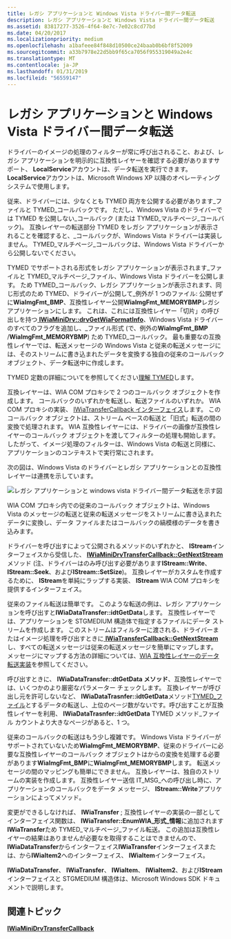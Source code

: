 ```yaml
---
title: レガシ アプリケーションと Windows Vista ドライバー間データ転送
description: レガシ アプリケーションと Windows Vista ドライバー間データ転送
ms.assetid: 83817277-3526-4f64-8e7c-7e02c8cd77bd
ms.date: 04/20/2017
ms.localizationpriority: medium
ms.openlocfilehash: a1bafeee84f848d10500ce24baab0b6bf8f52009
ms.sourcegitcommit: a33b7978e22d5bb9f65ca7056f955319049a2e4c
ms.translationtype: MT
ms.contentlocale: ja-JP
ms.lasthandoff: 01/31/2019
ms.locfileid: "56559147"
---
```

# <a name="data-transfer-between-legacy-application-and-windows-vista-driver"></a>レガシ アプリケーションと Windows Vista ドライバー間データ転送


ドライバーのイメージの処理のフィルターが常に呼び出されること、および、レガシ アプリケーションを明示的に互換性レイヤーを確認する必要がありますサポート、 **LocalService**アカウントは、データ転送を実行できます。 **LocalService**アカウントは、Microsoft Windows XP 以降のオペレーティング システムで使用します。

従来、ドライバーには、少なくとも TYMED 両方を公開する必要があります\_ファイルと TYMED\_コールバックです。 ただし、Windows Vista のドライバーでは TYMED を公開しない\_コールバック (または TYMED\_マルチページ\_コールバック)。 互換レイヤーの転送部分 TYMED をレガシ アプリケーションが表示されることを確認すると、\_コールバックが、Windows Vista ドライバーは実装しません。 TYMED\_マルチページ\_コールバックは、Windows Vista ドライバーから公開しないでください。

TYMED でサポートされる形式をレガシ アプリケーションが表示されます\_ファイルと TYMED\_マルチページ\_ファイル、Windows Vista ドライバーを公開します。 ため TYMED\_コールバック、レガシ アプリケーションが表示されます、同じ形式のため TYMED、ドライバーが公開して\_例外が 1 つのファイル: 公開せずに**WiaImgFmt\_BMP**、互換性レイヤー公開**WiaImgFmt\_MEMORYBMP**レガシ アプリケーションにします。 これは、これには互換性レイヤー「切片」の呼び出しを持つ[ **IWiaMiniDrv::drvGetWiaFormatInfo**](https://msdn.microsoft.com/library/windows/hardware/ff543986)、Windows Vista ドライバーのすべてのフラグを追加し、\_ファイル形式 (で、例外の**WiaImgFmt\_BMP** /**WiaImgFmt\_MEMORYBMP**) ため TYMED\_コールバック。 最も重要なの互換性レイヤーでは、転送メッセージの Windows Vista と従来の転送メッセージには、そのストリームに書き込まれたデータを変換する独自の従来のコールバック オブジェクト、データ転送中に作成します。

TYMED 定数の詳細についてを参照してください[理解 TYMED](understanding-tymed.md)します。

互換レイヤーは、WIA COM プロキシで 2 つのコールバック オブジェクトを作成します。 コールバックのいずれかを転送し、転送ファイルのいずれか。 WIA COM プロキシの実装、 [IWiaTransferCallback インターフェイス](https://msdn.microsoft.com/library/windows/hardware/ff545043)します。 このコールバック オブジェクトは、ストリーム ベースの転送と「旧式」転送の間の変換で処理されます。 WIA 互換性レイヤーには、ドライバーの画像が互換性レイヤーのコールバック オブジェクトを渡してフィルターの処理も開始します。 したがって、イメージ処理のフィルターは、Windows Vista の転送と同様に、アプリケーションのコンテキストで実行常にされます。

次の図は、Windows Vista のドライバーとレガシ アプリケーションとの互換性レイヤーは連携を示しています。

![レガシ アプリケーションと windows vista ドライバー間データ転送を示す図](images/vistaapp-legacydrv.png)

WIA COM プロキシ内での従来のコールバック オブジェクトは、Windows Vista のメッセージの転送と従来の転送メッセージをストリームに書き込まれたデータに変換し、データ ファイルまたはコールバックの縞模様のデータを書き込みます。

ドライバーを呼び出すによって公開されるメソッドのいずれかと、 **IStream**インターフェイスから受信した、 [ **IWiaMiniDrvTransferCallback::GetNextStream** ](https://msdn.microsoft.com/library/windows/hardware/jj151551)メソッド (注、ドライバーはのみ呼び出す必要があります**IStream::Write**、 **IStream::Seek**、および**IStream::SetSize**)。 互換レイヤーがカスタムを作成するために、 **IStream**を単純にラップする実装、 **IStream** WIA COM プロキシを提供するインターフェイス。

従来のファイル転送は簡単です。 このような転送の例は、レガシ アプリケーションを呼び出すと**IWiaDataTransfer::idtGetData**します。 互換性レイヤーでは、アプリケーションを STGMEDIUM 構造体で指定するファイルにデータ ストリームを作成します。 このストリームはフィルターに渡される、ドライバーまたはイメージ処理を呼び出すときに[ **IWiaTransferCallback::GetNextStream** ](https://msdn.microsoft.com/library/windows/hardware/ff545039)し、すべての転送メッセージは従来の転送メッセージを簡単にマップします。 メッセージにマップする方法の詳細については、[WIA 互換性レイヤーのデータ転送実装](wia-compatibility-layer-message-mapping.md)を参照してください。

呼び出すときに、 **IWiaDataTransfer::dtGetData メソッド**、互換性レイヤーでは、いくつかのより厳密なパラメーター チェックします。 互換レイヤーが呼び出し元を許可しないなど、 **IWiaDataTrasnfer::idtGetData**メソッド[TYMED\_ファイル](understanding-tymed.md)とするデータの転送し、上位のページ数がないです。呼び出すことが互換性レイヤーを利用、 **IWiaDataTrasnfer::idtGetData** TYMED メソッド\_ファイル カウントより大きなページがあると、1 つ。

従来のコールバックの転送はもう少し複雑です。 Windows Vista ドライバーがサポートされていないため**WiaImgFmt\_MEMORYBMP**、従来のドライバーに必要な互換性レイヤーのコールバック オブジェクトはからの変換を処理する必要があります**WiaImgFmt\_BMP**に**WiaImgFmt\_MEMORYBMP**します。 転送メッセージの間のマッピングも簡単にできません。 互換レイヤーは、独自のストリームの実装を作成します。 互換性レイヤー送信 IT\_MSG\_への呼び出し時に、アプリケーションのコールバックをデータ メッセージ、 **IStream::Write**アプリケーションによってメソッド。

変更ができるしなければ、 **IWiaTransfer** ; 互換性レイヤーの実装の一部としてインターフェイス関数は、 **IWiaTransfer::EnumWIA\_形式\_情報**に追加されます**IWiaTransfer**ため TYMED\_マルチページ\_ファイル転送。 この追加は互換性レイヤーの結果はありませんが必要なを取得することはできませんので、 **IWiaDataTransfer**からインターフェイス**IWiaTransfer**インターフェイスまたは、から**IWiaItem2**へのインターフェイス、 **IWiaItem**インターフェイス。

**IWiaDataTransfer**、 **IWiaTransfer**、 **IWiaItem**、 **IWiaItem2**、および**IStream**インターフェイスと STGMEDIUM 構造体は、Microsoft Windows SDK ドキュメントで説明します。

## <a name="related-topics"></a>関連トピック
[**IWiaMiniDrvTransferCallback**](https://msdn.microsoft.com/library/windows/hardware/jj151550)  



